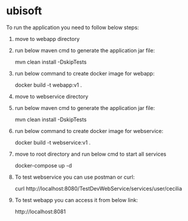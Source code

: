 # ubisoft

To run the application you need to follow below steps:

1. move to webapp directory

2. run below maven cmd to generate the application jar file:

	mvn clean install -DskipTests
	
3. run below command to create docker image for webapp:

	docker build  -t webapp:v1 .
	
4. move to webservice directory

5. run below maven cmd to generate the application jar file:

	mvn clean install -DskipTests
	
6. run below command to create docker image for webservice:

	docker build  -t webservice:v1 .
	
7. move to root directory and run below cmd to start all services 

	docker-compose up -d

8. To test webservice you can use postman or curl:

	curl http://localhost:8080/TestDevWebService/services/user/cecilia
	
9. To test webapp you can access it from below link:
	
	http://localhost:8081
